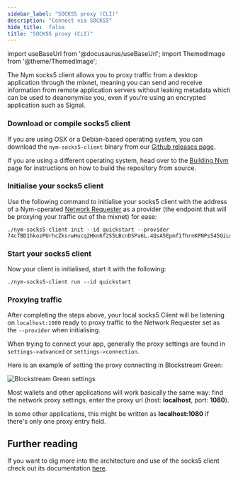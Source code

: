 ```yaml
---
sidebar_label: "SOCKS5 proxy (CLI)"
description: "Connect via SOCKS5"
hide_title:  false
title: "SOCKS5 proxy (CLI)"
---
```


import useBaseUrl from '@docusaurus/useBaseUrl';
import ThemedImage from '@theme/ThemedImage';


The Nym socks5 client allows you to proxy traffic from a desktop application through the mixnet, meaning you can send and receive information from remote application servers without leaking metadata which can be used to deanonymise you, even if you're using an encrypted application such as Signal. 

### Download or compile socks5 client 

If you are using OSX or a Debian-based operating system, you can download the `nym-socks5-client` binary from our [Github releases page](https://github.com/nymtech/nym/releases).

If you are using a different operating system, head over to the [Building Nym](/docs/stable/run-nym-nodes/build-nym) page for instructions on how to build the repository from source. 

### Initialise your socks5 client 

Use the following command to initialise your socks5 client with the address of a Nym-operated [Network Requester](/docs/stable/run-nym-nodes/nodes/requester) as a provider (the endpoint that will be proxying your traffic out of the mixnet) for ease: 

```
./nym-socks5-client init --id quickstart --provider 74cfBD1hkozPUrhcZksrwHucq2Hkn6f2S5LBcnDSPa6L.4QsA5Epmf1fhrnKPNPs545QiLmwpLGRk4oZ7z136PD6L@EEyq16v63aotPBCepxUpCgAojrNasZ6Hk1PjpRyBAdEp 
```

### Start your socks5 client 

Now your client is initialised, start it with the following: 

```
./nym-socks5-client run --id quickstart
```

### Proxying traffic

After completing the steps above, your local socks5 Client will be listening on `localhost:1080` ready to proxy traffic to the Network Requester set as the `--provider` when initialising. 

When trying to connect your app, generally the proxy settings are found in `settings->advanced` or `settings->connection`. 

Here is an example of setting the proxy connecting in Blockstream Green:

![Blockstream Green settings](/img/docs/wallet-proxy-settings/blockstream-green.gif)

Most wallets and other applications will work basically the same way: find the network proxy settings, enter the proxy url (host: **localhost**, port: **1080**).

In some other applications, this might be written as **localhost:1080** if there's only one proxy entry field.

## Further reading 

If you want to dig more into the architecture and use of the socks5 client check out its documentation [here](/docs/stable/integrations/socks5-client).
